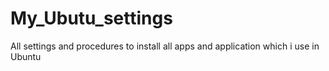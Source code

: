 # My_Ubutu_settings
All settings and procedures to install all apps and application which i use in Ubuntu

